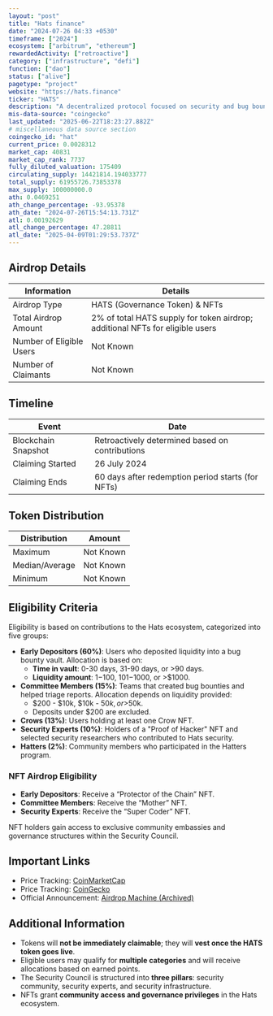 ```yaml
---
layout: "post"
title: "Hats finance"
date: "2024-07-26 04:33 +0530"
timeframe: ["2024"]
ecosystem: ["arbitrum", "ethereum"]
rewardedActivity: ["retroactive"]
category: ["infrastructure", "defi"]
function: ["dao"]
status: ["alive"]
pagetype: "project"
website: "https://hats.finance"
ticker: "HATS"
description: "A decentralized protocol focused on security and bug bounty vaults to incentivize ethical hacking and secure Web3 infrastructure."
mis-data-source: "coingecko"
last_updated: "2025-06-22T18:23:27.882Z"
# miscellaneous data source section
coingecko_id: "hat"
current_price: 0.0028312
market_cap: 40831
market_cap_rank: 7737
fully_diluted_valuation: 175409
circulating_supply: 14421814.194033777
total_supply: 61955726.73853378
max_supply: 100000000.0
ath: 0.0469251
ath_change_percentage: -93.95378
ath_date: "2024-07-26T15:54:13.731Z"
atl: 0.00192629
atl_change_percentage: 47.28811
atl_date: "2025-04-09T01:29:53.737Z"
---
```


## Airdrop Details

| Information              | Details                                                                       |
| ------------------------ | ----------------------------------------------------------------------------- |
| Airdrop Type             | HATS (Governance Token) & NFTs                                                |
| Total Airdrop Amount     | 2% of total HATS supply for token airdrop; additional NFTs for eligible users |
| Number of Eligible Users | Not Known                                                                     |
| Number of Claimants      | Not Known                                                                     |

## Timeline

| Event               | Date                                              |
| ------------------- | ------------------------------------------------- |
| Blockchain Snapshot | Retroactively determined based on contributions   |
| Claiming Started    | 26 July 2024                                      |
| Claiming Ends       | 60 days after redemption period starts (for NFTs) |

## Token Distribution

| Distribution   | Amount    |
| -------------- | --------- |
| Maximum        | Not Known |
| Median/Average | Not Known |
| Minimum        | Not Known |

## Eligibility Criteria

Eligibility is based on contributions to the Hats ecosystem, categorized into five groups:

- **Early Depositors (60%)**: Users who deposited liquidity into a bug bounty vault. Allocation is based on:
  - **Time in vault**: 0-30 days, 31-90 days, or >90 days.
  - **Liquidity amount**: $1-$100, $101-$1000, or >$1000.
- **Committee Members (15%)**: Teams that created bug bounties and helped triage reports. Allocation depends on liquidity provided:
  - $200 - $10k, $10k - $50k, or >$50k.
  - Deposits under $200 are excluded.
- **Crows (13%)**: Users holding at least one Crow NFT.
- **Security Experts (10%)**: Holders of a "Proof of Hacker" NFT and selected security researchers who contributed to Hats security.
- **Hatters (2%)**: Community members who participated in the Hatters program.

### NFT Airdrop Eligibility

- **Early Depositors**: Receive a “Protector of the Chain” NFT.
- **Committee Members**: Receive the “Mother” NFT.
- **Security Experts**: Receive the “Super Coder” NFT.

NFT holders gain access to exclusive community embassies and governance structures within the Security Council.

## Important Links

- Price Tracking: [CoinMarketCap](https://coinmarketcap.com/currencies/hats-finance)
- Price Tracking: [CoinGecko](https://www.coingecko.com/en/coins/hats)
- Official Announcement: [Airdrop Machine (Archived)](https://web.archive.org/web/20220922140950/https://docs.hats.finance/general/airdrop-machine)

## Additional Information

- Tokens will **not be immediately claimable**; they will **vest once the HATS token goes live**.
- Eligible users may qualify for **multiple categories** and will receive allocations based on earned points.
- The Security Council is structured into **three pillars**: security community, security experts, and security infrastructure.
- NFTs grant **community access and governance privileges** in the Hats ecosystem.